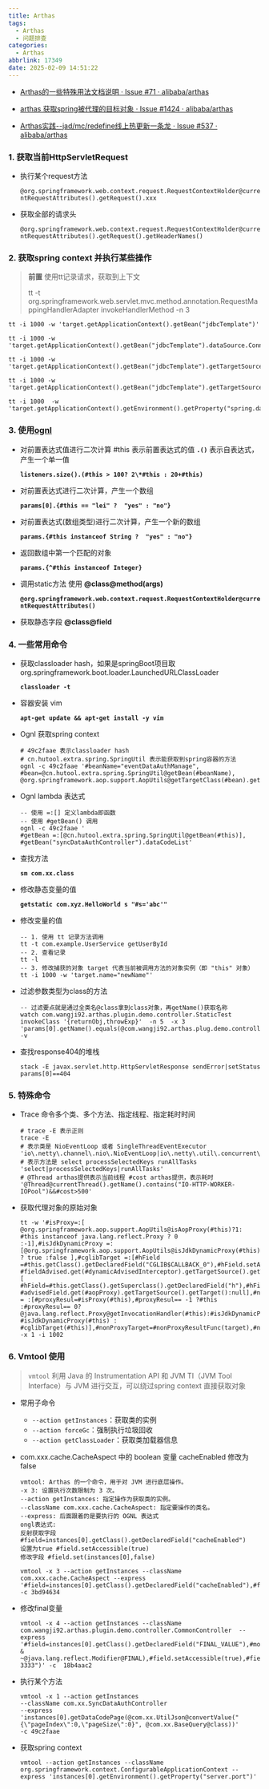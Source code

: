```yaml
---
title: Arthas
tags:
  - Arthas
  - 问题排查
categories:
  - Arthas
abbrlink: 17349
date: 2025-02-09 14:51:22
---
```


- [Arthas的一些特殊用法文档说明 · Issue #71 · alibaba/arthas](https://github.com/alibaba/arthas/issues/71)

- [arthas 获取spring被代理的目标对象 · Issue #1424 · alibaba/arthas](https://github.com/alibaba/arthas/issues/1424)

- [Arthas实践--jad/mc/redefine线上热更新一条龙 · Issue #537 · alibaba/arthas](https://github.com/alibaba/arthas/issues/537)

### 1. 获取当前HttpServletRequest

- 执行某个request方法

    `@org.springframework.web.context.request.RequestContextHolder@currentRequestAttributes().getRequest().xxx`

- 获取全部的请求头

    `@org.springframework.web.context.request.RequestContextHolder@currentRequestAttributes().getRequest().getHeaderNames()`

### 2. 获取spring context 并执行某些操作

   > **前置** 使用tt记录请求，获取到上下文
   >
   > tt -t org.springframework.web.servlet.mvc.method.annotation.RequestMappingHandlerAdapter invokeHandlerMethod -n 3

    tt -i 1000 -w 'target.getApplicationContext().getBean("jdbcTemplate")'

    tt -i 1000 -w 'target.getApplicationContext().getBean("jdbcTemplate").dataSource.ConnectionPool'

    tt -i 1000 -w 'target.getApplicationContext().getBean("jdbcTemplate").getTargetSource().target'

    tt -i 1000 -w 'target.getApplicationContext().getBean("jdbcTemplate").getTargetSource().target.cacheMap'

    tt -i 1000  -w 'target.getApplicationContext().getEnvironment().getProperty("spring.datasource.riskctrl.url")'

### 3. 使用[ognl](https://commons.apache.org/dormant/commons-ognl/language-guide.html)

- 对前置表达式值进行二次计算  #this 表示前置表达式的值 **`.()`** 表示自表达式，产生一个单一值

    **`listeners.size().(#this > 100? 2\*#this : 20+#this)`**

- 对前置表达式进行二次计算，产生一个数组

    **`params[0].{#this == "lei" ?  "yes" : "no"}`**

- 对前置表达式(数组类型)进行二次计算，产生一个新的数组

    **`params.{#this instanceof String ?  "yes" : "no"}`**

- 返回数组中第一个匹配的对象

    **`params.{^#this instanceof Integer}`**

- 调用static方法 使用  **@class@method(****args****)**

    **`@org.springframework.web.context.request.RequestContextHolder@currentRequestAttributes()`**

- 获取静态字段 **@class@field**

### 4. 一些常用命令

- 获取classloader hash，如果是springBoot项目取 org.springframework.boot.loader.LaunchedURLClassLoader

    **`classloader -t`**

- 容器安装 vim

    **`apt-get update && apt-get install -y vim`**

- Ognl 获取spring context

    ```Plain
    # 49c2faae 表示classloader hash
    # cn.hutool.extra.spring.SpringUtil 表示能获取到spring容器的方法
    ognl -c 49c2faae '#beanName="eventDataAuthManage", #bean=@cn.hutool.extra.spring.SpringUtil@getBean(#beanName), @org.springframework.aop.support.AopUtils@getTargetClass(#bean).getName()'
    ```

- Ognl lambda 表达式

    ```Shell
    -- 使用 =:[] 定义lambda即函数
    -- 使用 #getBean() 调用
    ognl -c 49c2faae '
    #getBean =:[@cn.hutool.extra.spring.SpringUtil@getBean(#this)],
    #getBean("syncDataAuthController").dataCodeList'
    ```

- 查找方法

    **`sm com.xx.class`**

- 修改静态变量的值

    **`getstatic com.xyz.HelloWorld s "#s='abc'"`**

- 修改变量的值

    ```Shell
    -- 1. 使用 tt 记录方法调用
    tt -t com.example.UserService getUserById
    -- 2. 查看记录
    tt -l
    -- 3. 修改捕获的对象 target 代表当前被调用方法的对象实例（即 "this" 对象）
    tt -i 1000 -w 'target.name="newName"'
    ```

- 过滤参数类型为class的方法

    ```Shell
    -- 过滤要点就是通过全类名@class拿到class对象，再getName()获取名称
    watch com.wangji92.arthas.plugin.demo.controller.StaticTest invokeClass '{returnObj,throwExp}'  -n 5  -x 3  
    'params[0].getName().equals(@com.wangji92.arthas.plug.demo.controller.User@class.getName())' -v
    ```

- 查找response404的堆栈

    ```Shell
    stack -E javax.servlet.http.HttpServletResponse sendError|setStatus params[0]==404
    ```

### 5. 特殊命令

- Trace 命令多个类、多个方法、指定线程、指定耗时时间

    ```Plain
    # trace -E 表示正则
    trace -E 
    # 表示类是 NioEventLoop 或者 SingleThreadEventExecutor
    'io\.netty\.channel\.nio\.NioEventLoop|io\.netty\.util\.concurrent\.SingleThreadEventExecutor'  
    # 表示方法是 select processSelectedKeys runAllTasks
    'select|processSelectedKeys|runAllTasks' 
    # @Thread arthas提供表示当前线程 #cost arthas提供，表示耗时
    '@Thread@currentThread().getName().contains("IO-HTTP-WORKER-IOPool")&&#cost>500'
    ```

- 获取代理对象的原始对象

    ```Shell
    tt -w '#isProxy=:[ @org.springframework.aop.support.AopUtils@isAopProxy(#this)?1: #this instanceof java.lang.reflect.Proxy ? 0 :-1],#isJdkDynamicProxy =:[@org.springframework.aop.support.AopUtils@isJdkDynamicProxy(#this) ? true :false ],#cglibTarget =:[#hField =#this.getClass().getDeclaredField("CGLIB$CALLBACK_0"),#hField.setAccessible(true),#dynamicAdvisedInterceptor=#hField.get(#this),#fieldAdvised=#dynamicAdvisedInterceptor.getClass().getDeclaredField("advised"),#fieldAdvised.setAccessible(true),1==1? #fieldAdvised.get(#dynamicAdvisedInterceptor).getTargetSource().getTarget():null],#jdkTarget=:[ #hField=#this.getClass().getSuperclass().getDeclaredField("h"),#hField.setAccessible(true),#aopProxy=#hField.get(#this),#advisedField=#aopProxy.getClass().getDeclaredField("advised"),#advisedField.setAccessible(true),1==1?#advisedField.get(#aopProxy).getTargetSource().getTarget():null],#nonProxyResultFunc = :[#proxyResul=#isProxy(#this),#proxyResul== -1 ?#this :#proxyResul== 0? @java.lang.reflect.Proxy@getInvocationHandler(#this):#isJdkDynamicProxy(#this)? #isJdkDynamicProxy(#this) : #cglibTarget(#this)],#nonProxyTarget=#nonProxyResultFunc(target),#nonProxyTarget'  -x 1 -i 1002
    ```

### 6. Vmtool 使用

> `vmtool` 利用 Java 的 Instrumentation API 和 JVM TI（JVM Tool Interface）与 JVM 进行交互，可以绕过spring context 直接获取对象

- 常用子命令
  - `--action getInstances`：获取类的实例
  - `--action forceGc`：强制执行垃圾回收
  - `--action getClassLoader`：获取类加载器信息
- com.xxx.cache.CacheAspect 中的 boolean 变量 cacheEnabled 修改为false

    ```Shell
    vmtool: Arthas 的一个命令，用于对 JVM 进行底层操作。
    -x 3: 设置执行次数限制为 3 次。
    --action getInstances: 指定操作为获取类的实例。
    --className com.xxx.cache.CacheAspect: 指定要操作的类名。
    --express: 后面跟着的是要执行的 OGNL 表达式
    ongl表达式:
    反射获取字段 #field=instances[0].getClass().getDeclaredField("cacheEnabled")
    设置为true #field.setAccessible(true)
    修改字段 #field.set(instances[0],false)

    vmtool -x 3 --action getInstances --className com.xxx.cache.CacheAspect --express '#field=instances[0].getClass().getDeclaredField("cacheEnabled"),#field.setAccessible(true),#field.set(instances[0],false)' -c 3bd94634
    ```

- 修改final变量

    ```Shell
    vmtool -x 4 --action getInstances --className com.wangji92.arthas.plugin.demo.controller.CommonController  --express '#field=instances[0].getClass().getDeclaredField("FINAL_VALUE"),#modifiers=#field.getClass().getDeclaredField("modifiers"),#modifiers.setAccessible(true),#modifiers.setInt(#field,#field.getModifiers() & ~@java.lang.reflect.Modifier@FINAL),#field.setAccessible(true),#field.set(instances[0]," 3333")' -c  18b4aac2
    ```

- 执行某个方法

    ```Shell
    vmtool -x 1 --action getInstances 
    --className com.xx.SyncDataAuthController 
    --express 'instances[0].getDataCodePage(@com.xx.UtilJson@convertValue("{\"pageIndex\":0,\"pageSize\":0}", @com.xx.BaseQuery@class))'
    -c 49c2faae
    ```

- 获取spring context

    ```Shell
    vmtool --action getInstances --className org.springframework.context.ConfigurableApplicationContext --express 'instances[0].getEnvironment().getProperty("server.port")'
    ```
